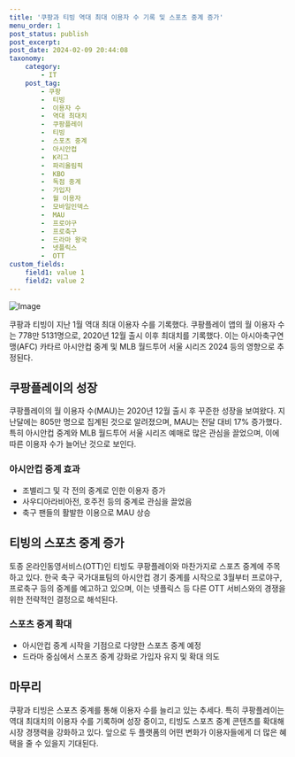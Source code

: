 ```yaml
---
title: '쿠팡과 티빙 역대 최대 이용자 수 기록 및 스포츠 중계 증가'
menu_order: 1
post_status: publish
post_excerpt: 
post_date: 2024-02-09 20:44:08
taxonomy:
    category:
        - IT
    post_tag:
        - 쿠팡
        -  티빙
        -  이용자 수
        -  역대 최대치
        -  쿠팡플레이
        -  티빙
        -  스포츠 중계
        -  아시안컵
        -  K리그
        -  파리올림픽
        -  KBO
        -  독점 중계
        -  가입자
        -  월 이용자
        -  모바일인덱스
        -  MAU
        -  프로야구
        -  프로축구
        -  드라마 왕국
        -  넷플릭스
        -  OTT
custom_fields:
    field1: value 1
    field2: value 2
---
```


![Image](https://imgnews.pstatic.net/image/003/2024/02/09/NISI20240207_0020223709_web_20240207033738_20240209090141623.jpg?type=w647)

쿠팡과 티빙이 지난 1월 역대 최대 이용자 수를 기록했다. 쿠팡플레이 앱의 월 이용자 수는 778만 5131명으로, 2020년 12월 출시 이후 최대치를 기록했다. 이는 아시아축구연맹(AFC) 카타르 아시안컵 중계 및 MLB 월드투어 서울 시리즈 2024 등의 영향으로 추정된다.
## 쿠팡플레이의 성장
쿠팡플레이의 월 이용자 수(MAU)는 2020년 12월 출시 후 꾸준한 성장을 보여왔다. 지난달에는 805만 명으로 집계된 것으로 알려졌으며, MAU는 전달 대비 17% 증가했다. 특히 아시안컵 중계와 MLB 월드투어 서울 시리즈 예매로 많은 관심을 끌었으며, 이에 따른 이용자 수가 늘어난 것으로 보인다.
### 아시안컵 중계 효과
- 조별리그 및 각 전의 중계로 인한 이용자 증가
- 사우디아라비아전, 호주전 등의 중계로 관심을 끌었음
- 축구 팬들의 활발한 이용으로 MAU 상승
## 티빙의 스포츠 중계 증가
토종 온라인동영서비스(OTT)인 티빙도 쿠팡플레이와 마찬가지로 스포츠 중계에 주목하고 있다. 한국 축구 국가대표팀의 아시안컵 경기 중계를 시작으로 3월부터 프로야구, 프로축구 등의 중계를 예고하고 있으며, 이는 넷플릭스 등 다른 OTT 서비스와의 경쟁을 위한 전략적인 결정으로 해석된다.
### 스포츠 중계 확대
- 아시안컵 중계 시작을 기점으로 다양한 스포츠 중계 예정
- 드라마 중심에서 스포츠 중계 강화로 가입자 유지 및 확대 의도
## 마무리
쿠팡과 티빙은 스포츠 중계를 통해 이용자 수를 늘리고 있는 추세다. 특히 쿠팡플레이는 역대 최대치의 이용자 수를 기록하며 성장 중이고, 티빙도 스포츠 중계 콘텐츠를 확대해 시장 경쟁력을 강화하고 있다. 앞으로 두 플랫폼의 어떤 변화가 이용자들에게 더 많은 혜택을 줄 수 있을지 기대된다.
